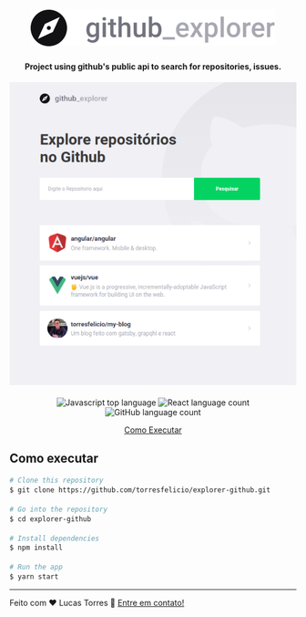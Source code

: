 <h1 align="center">
    <img alt="Github Explorer" src="./src/styles/assets/logo.svg" />
    <br>
</h1>

<h4 align="center">
  Project using github's public api to search for repositories, issues.
</h4>

<h4 align="center">
    <img alt="Github Explorer" src="./src/styles/assets/example.png" />
    <br>
</h4>

<p align="center">
  <img alt="Javascript top language" src="https://img.shields.io/badge/Javascript-100%25-yellow">

  <img alt="React language count" src="https://img.shields.io/badge/react-100%25-brightgreen">

  <img alt="GitHub language count" src="https://img.shields.io/badge/types-Flow%20%7C%20TypeScript-blue">


</p>

<p align="center">
  <a href="#como-executar">Como Executar</a>
</p>

## Como executar



```bash
# Clone this repository
$ git clone https://github.com/torresfelicio/explorer-github.git

# Go into the repository
$ cd explorer-github

# Install dependencies
$ npm install

# Run the app
$ yarn start
```

---

Feito com ♥  Lucas Torres :wave: [Entre em contato!](https://www.linkedin.com/in/torresfelicio/)
